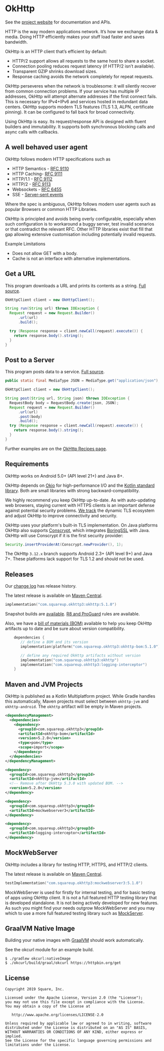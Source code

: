 OkHttp
======

See the [project website][okhttp] for documentation and APIs.

HTTP is the way modern applications network. It’s how we exchange data & media. Doing HTTP
efficiently makes your stuff load faster and saves bandwidth.

OkHttp is an HTTP client that’s efficient by default:

 * HTTP/2 support allows all requests to the same host to share a socket.
 * Connection pooling reduces request latency (if HTTP/2 isn’t available).
 * Transparent GZIP shrinks download sizes.
 * Response caching avoids the network completely for repeat requests.

OkHttp perseveres when the network is troublesome: it will silently recover from common connection
problems. If your service has multiple IP addresses, OkHttp will attempt alternate addresses if the
first connect fails. This is necessary for IPv4+IPv6 and services hosted in redundant data
centers. OkHttp supports modern TLS features (TLS 1.3, ALPN, certificate pinning). It can be
configured to fall back for broad connectivity.

Using OkHttp is easy. Its request/response API is designed with fluent builders and immutability. It
supports both synchronous blocking calls and async calls with callbacks.

A well behaved user agent
-------------------------

OkHttp follows modern HTTP specifications such as

* HTTP Semantics - [RFC 9110](https://datatracker.ietf.org/doc/html/rfc9110)
* HTTP Caching- [RFC 9111](https://datatracker.ietf.org/doc/html/rfc9111)
* HTTP/1.1 - [RFC 9112](https://datatracker.ietf.org/doc/html/rfc9112)
* HTTP/2 - [RFC 9113](https://datatracker.ietf.org/doc/html/rfc9113)
* Websockets - [RFC 6455](https://datatracker.ietf.org/doc/html/rfc6455)
* SSE - [Server-sent events](https://html.spec.whatwg.org/multipage/server-sent-events.html#server-sent-events)

Where the spec is ambiguous, OkHttp follows modern user agents such as popular Browsers or common HTTP Libraries.

OkHttp is principled and avoids being overly configurable, especially when such configuration is
to workaround a buggy server, test invalid scenarios or that contradict the relevant RFC.
Other HTTP libraries exist that fill that gap allowing extensive customisation including potentially
invalid requests.

Example Limitations

* Does not allow GET with a body.
* Cache is not an interface with alternative implementations.

Get a URL
---------

This program downloads a URL and prints its contents as a string. [Full source][get_example].

```java
OkHttpClient client = new OkHttpClient();

String run(String url) throws IOException {
  Request request = new Request.Builder()
      .url(url)
      .build();

  try (Response response = client.newCall(request).execute()) {
    return response.body().string();
  }
}
```


Post to a Server
----------------

This program posts data to a service. [Full source][post_example].

```java
public static final MediaType JSON = MediaType.get("application/json");

OkHttpClient client = new OkHttpClient();

String post(String url, String json) throws IOException {
  RequestBody body = RequestBody.create(json, JSON);
  Request request = new Request.Builder()
      .url(url)
      .post(body)
      .build();
  try (Response response = client.newCall(request).execute()) {
    return response.body().string();
  }
}
```

Further examples are on the [OkHttp Recipes page][recipes].


Requirements
------------

OkHttp works on Android 5.0+ (API level 21+) and Java 8+.

OkHttp depends on [Okio][okio] for high-performance I/O and the [Kotlin standard library][kotlin]. Both are small libraries with strong backward-compatibility.

We highly recommend you keep OkHttp up-to-date. As with auto-updating web browsers, staying current
with HTTPS clients is an important defense against potential security problems. [We
track][tls_history] the dynamic TLS ecosystem and adjust OkHttp to improve connectivity and
security.

OkHttp uses your platform's built-in TLS implementation. On Java platforms OkHttp also supports
[Conscrypt][conscrypt], which integrates [BoringSSL](https://github.com/google/boringssl) with Java. OkHttp will use Conscrypt if it is
the first security provider:

```java
Security.insertProviderAt(Conscrypt.newProvider(), 1);
```

The OkHttp `3.12.x` branch supports Android 2.3+ (API level 9+) and Java 7+. These platforms lack
support for TLS 1.2 and should not be used.


Releases
--------

Our [change log][changelog] has release history.

The latest release is available on [Maven Central](https://search.maven.org/artifact/com.squareup.okhttp3/okhttp/5.1.0/jar).

```kotlin
implementation("com.squareup.okhttp3:okhttp:5.1.0")
```

Snapshot builds are [available][snap]. [R8 and ProGuard][r8_proguard] rules are available.

Also, we have a [bill of materials (BOM)][bom] available to help you keep OkHttp artifacts up to date and be sure about version compatibility.

```kotlin
    dependencies {
       // define a BOM and its version
       implementation(platform("com.squareup.okhttp3:okhttp-bom:5.1.0"))

       // define any required OkHttp artifacts without version
       implementation("com.squareup.okhttp3:okhttp")
       implementation("com.squareup.okhttp3:logging-interceptor")
    }
```

Maven and JVM Projects
----------------------

OkHttp is published as a Kotlin Multiplatform project. While Gradle handles this automatically,
Maven projects must select between `okhttp-jvm` and `okhttp-android`. The `okhttp` artifact will be empty in
Maven projects.

```xml
<dependencyManagement>
  <dependencies>
    <dependency>
      <groupId>com.squareup.okhttp3</groupId>
      <artifactId>okhttp-bom</artifactId>
      <version>5.2.0</version>
      <type>pom</type>
      <scope>import</scope>
    </dependency>
  </dependencies>
</dependencyManagement>
```



```xml
<dependency>
  <groupId>com.squareup.okhttp3</groupId>
  <artifactId>okhttp-jvm</artifactId>
  <!-- Remove after OkHttp 5.3.0 with updated BOM. -->
  <version>5.2.0</version>
</dependency>

<dependency>
  <groupId>com.squareup.okhttp3</groupId>
  <artifactId>mockwebserver3</artifactId>
</dependency>

<dependency>
  <groupId>com.squareup.okhttp3</groupId>
  <artifactId>logging-interceptor</artifactId>
</dependency>
```

MockWebServer
-------------

OkHttp includes a library for testing HTTP, HTTPS, and HTTP/2 clients.

The latest release is available on [Maven Central](https://search.maven.org/artifact/com.squareup.okhttp3/mockwebserver/5.1.0/jar).

```kotlin
testImplementation("com.squareup.okhttp3:mockwebserver3:5.1.0")
```

MockWebServer is used for firstly for internal testing, and for basic testing of apps using OkHttp client.
It is not a full featured HTTP testing library that is developed standalone. It is not being actively developed
for new features. As such you might find your needs outgrow MockWebServer and you may which to use a
more full featured testing library such as [MockServer](https://www.mock-server.com/).

GraalVM Native Image
--------------------

Building your native images with [GraalVM] should work automatically.

See the okcurl module for an example build.

```shell
$ ./gradlew okcurl:nativeImage
$ ./okcurl/build/graal/okcurl https://httpbin.org/get
```

License
-------

```
Copyright 2019 Square, Inc.

Licensed under the Apache License, Version 2.0 (the "License");
you may not use this file except in compliance with the License.
You may obtain a copy of the License at

   http://www.apache.org/licenses/LICENSE-2.0

Unless required by applicable law or agreed to in writing, software
distributed under the License is distributed on an "AS IS" BASIS,
WITHOUT WARRANTIES OR CONDITIONS OF ANY KIND, either express or implied.
See the License for the specific language governing permissions and
limitations under the License.
```

 [GraalVM]: https://www.graalvm.org/
 [bom]: https://docs.gradle.org/6.2/userguide/platforms.html#sub:bom_import
 [changelog]: https://square.github.io/okhttp/changelog/
 [conscrypt]: https://github.com/google/conscrypt/
 [get_example]: https://raw.github.com/square/okhttp/master/samples/guide/src/main/java/okhttp3/guide/GetExample.java
 [kotlin]: https://kotlinlang.org/
 [okhttp3_pro]: https://raw.githubusercontent.com/square/okhttp/master/okhttp/src/main/resources/META-INF/proguard/okhttp3.pro
 [okhttp]: https://square.github.io/okhttp/
 [okhttp_312x]: https://github.com/square/okhttp/tree/okhttp_3.12.x
 [okio]: https://github.com/square/okio
 [post_example]: https://raw.github.com/square/okhttp/master/samples/guide/src/main/java/okhttp3/guide/PostExample.java
 [r8_proguard]: https://square.github.io/okhttp/features/r8_proguard/
 [recipes]: https://square.github.io/okhttp/recipes/
 [snap]: https://s01.oss.sonatype.org/content/repositories/snapshots/
 [tls_history]: https://square.github.io/okhttp/tls_configuration_history/
